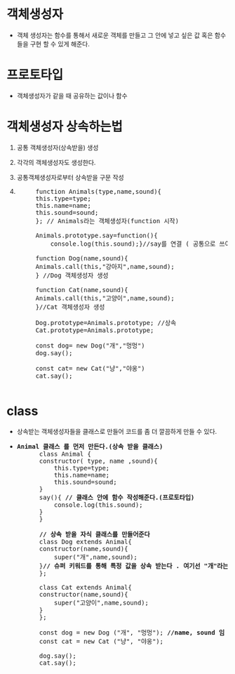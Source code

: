 # 객체생성자

- 객체 생성자는 함수를 통해서 새로운 객체를 만들고 그 안에 넣고 싶은 값 혹은 함수들을 구현 할 수 있게 해준다.

# 프로토타입

- 객체생성자가 같을 때 공유하는 값이나 함수

# 객체생성자 상속하는법

1. 공통 객체생성자(상속받을) 생성

2. 각각의 객체생성자도 생성한다.

3. 공통객체생성자로부터 상속받을 구문 작성

4. <pre>
        function Animals(type,name,sound){
        this.type=type;
        this.name=name;
        this.sound=sound;
        }; // Animals라는 객체생성자(function 시작)

        Animals.prototype.say=function(){
            console.log(this.sound);}//say를 연결 ( 공통으로 쓰이는 값 )

        function Dog(name,sound){
        Animals.call(this,"강아지",name,sound);
        } //Dog 객체생성자 생성

        function Cat(name,sound){
        Animals.call(this,"고양이",name,sound);
        }//Cat 객체생성자 생성

        Dog.prototype=Animals.prototype; //상속
        Cat.prototype=Animals.prototype;

        const dog= new Dog("개","멍멍")
        dog.say();

        const cat= new Cat("냥","야옹")
        cat.say();
    </pre>

# class

- 상속받는 객체생성자들을 클래스로 만들어 코드를 좀 더 깔끔하게 만들 수 있다.

- <pre><strong>Animal 클래스 를 먼저 만든다.(상속 받을 클래스)</strong>
        class Animal {
        constructor( type, name ,sound){
            this.type=type;
            this.name=name;
            this.sound=sound;
        }
        say(){ <strong>// 클래스 안에 함수 작성해준다.(프로토타입)</strong>
            console.log(this.sound);
        }
        }

        <strong>// 상속 받을 자식 클래스를 만들어준다</strong>
        class Dog extends Animal{
        constructor(name,sound){
            super("개",name,sound);
        }<strong>// 슈퍼 키워드를 통해 특정 값을 상속 받는다 . 여기선 "개"라는 값을 부모로부터 상속 받았다.</strong>
        };

        class Cat extends Animal{
        constructor(name,sound){
            super("고양이",name,sound);
        }
        };

        const dog = new Dog ("개", "멍멍"); <strong>//name, sound 임 .</strong>
        const cat = new Cat ("냥", "야옹");

        dog.say();
        cat.say();
    </pre>